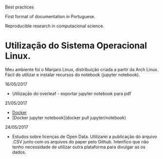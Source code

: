 Best practices

First format of documentation in Portuguese. 

Reproducible research in computacional science.


# Utilização do Sistema Operacional Linux.
 Meu ambiente foi o Manjaro Linux, distribuição criada a partir da Arch Linux.
  Fácil de utilizar e instalar recursos do notebook (jupyter notebook).
  


16/05/2017
* Utilização do overleaf -  exportar jupyter notebook para pdf


21/05/2017
* [Docker](https://www.digitalocean.com/community/tutorials/how-to-install-and-use-docker-on-centos-7)
* [Docker jupyter notebook](docker pull jupyter/notebook)

24/05/2017
 * Estudos sobre licenças de Open Data.
 Utilizarei a publicação do arquivo .CSV junto com os arquivos do paper pelo Github. 
 Intenfico que não tenho necessidade de utilizar outra plataforma para divulgar as os dados.
 

